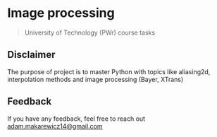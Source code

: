 
# Image processing

> University of Technology (PWr) course tasks


## Disclaimer

The purpose of project is to master Python with topics like aliasing2d, interpolation methods and image processing (Bayer, XTrans)


## Feedback

If you have any feedback, feel free to reach out adam.makarewicz14@gmail.com
